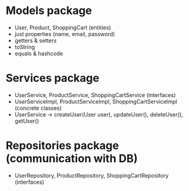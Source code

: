 # Models package
- User, Product, ShoppingCart (entities)
- just properties (name, email, password)
- getters & setters
- toString
- equals & hashcode

# Services package
- UserService, ProductService, ShoppingCartService (interfaces)
- UserServiceImpl, ProductServiceImpl, ShoppingCartServiceImpl (concrete classes)
- UserService -> createUser(User user), updateUser(), deleteUser(), getUser()

# Repositories package (communication with DB)
- UserRepository, ProductRepository, ShoppingCartRepository (interfaces)